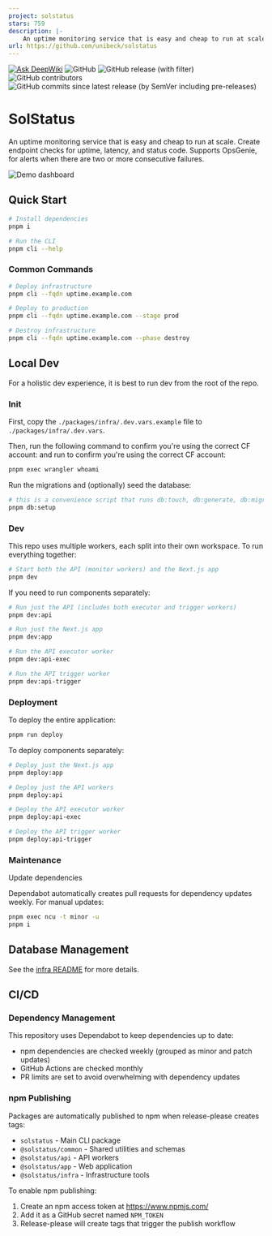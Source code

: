 ```yaml
---
project: solstatus
stars: 759
description: |-
    An uptime monitoring service that is easy and cheap to run at scale. Create endpoint checks for uptime, latency, and status code. Supports OpsGenie for alerts.
url: https://github.com/unibeck/solstatus
---
```


[![Ask DeepWiki](https://deepwiki.com/badge.svg)](https://deepwiki.com/unibeck/solstatus)
![GitHub](https://img.shields.io/github/license/unibeck/solstatus)
![GitHub release (with filter)](https://img.shields.io/github/v/release/unibeck/solstatus)
![GitHub contributors](https://img.shields.io/github/contributors/unibeck/solstatus)
![GitHub commits since latest release (by SemVer including pre-releases)](https://img.shields.io/github/commits-since/unibeck/solstatus/latest)

# SolStatus

An uptime monitoring service that is easy and cheap to run at scale. Create endpoint checks for uptime, latency, and status code. Supports OpsGenie, for alerts when there are two or more consecutive failures.

![Demo dashboard](./docs/dashboard-demo.gif)

## Quick Start

```bash
# Install dependencies
pnpm i

# Run the CLI
pnpm cli --help
```

### Common Commands

```bash
# Deploy infrastructure
pnpm cli --fqdn uptime.example.com

# Deploy to production
pnpm cli --fqdn uptime.example.com --stage prod

# Destroy infrastructure
pnpm cli --fqdn uptime.example.com --phase destroy
```

## Local Dev

For a holistic dev experience, it is best to run dev from the root of the repo.

### Init

First, copy the `./packages/infra/.dev.vars.example` file to `./packages/infra/.dev.vars`.

Then, run the following command to confirm you're using the correct CF account:
and run to confirm you're using the correct CF account:
```sh
pnpm exec wrangler whoami
```

Run the migrations and (optionally) seed the database:
```sh
# this is a convenience script that runs db:touch, db:generate, db:migrate, and db:seed
pnpm db:setup
```

### Dev
This repo uses multiple workers, each split into their own workspace. To run everything together:

```sh
# Start both the API (monitor workers) and the Next.js app
pnpm dev
```

If you need to run components separately:

```sh
# Run just the API (includes both executor and trigger workers)
pnpm dev:api

# Run just the Next.js app
pnpm dev:app

# Run the API executor worker
pnpm dev:api-exec

# Run the API trigger worker
pnpm dev:api-trigger
```

### Deployment

To deploy the entire application:
```sh
pnpm run deploy
```

To deploy components separately:
```sh
# Deploy just the Next.js app
pnpm deploy:app

# Deploy just the API workers
pnpm deploy:api

# Deploy the API executor worker
pnpm deploy:api-exec

# Deploy the API trigger worker
pnpm deploy:api-trigger
```

### Maintenance
Update dependencies

Dependabot automatically creates pull requests for dependency updates weekly. For manual updates:
```sh
pnpm exec ncu -t minor -u
pnpm i
```

## Database Management

See the [infra README](./packages/infra/README.md#database-management) for more details.

## CI/CD

### Dependency Management
This repository uses Dependabot to keep dependencies up to date:
- npm dependencies are checked weekly (grouped as minor and patch updates)
- GitHub Actions are checked monthly
- PR limits are set to avoid overwhelming with dependency updates

### npm Publishing
Packages are automatically published to npm when release-please creates tags:
- `solstatus` - Main CLI package
- `@solstatus/common` - Shared utilities and schemas
- `@solstatus/api` - API workers
- `@solstatus/app` - Web application
- `@solstatus/infra` - Infrastructure tools

To enable npm publishing:
1. Create an npm access token at https://www.npmjs.com/
2. Add it as a GitHub secret named `NPM_TOKEN`
3. Release-please will create tags that trigger the publish workflow

